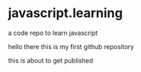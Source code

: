 # javascript.learning
a code repo to learn javascript

hello there this is my first github repository

this is about to get published
